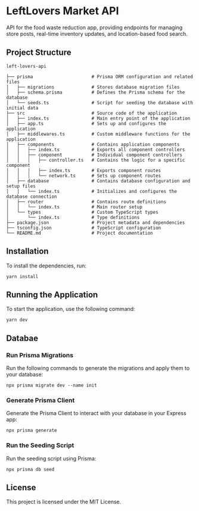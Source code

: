# LeftLovers Market API

API for the food waste reduction app, providing endpoints for managing store posts, real-time inventory updates, and location-based food search.

## Project Structure

```
left-lovers-api

├── prisma                      # Prisma ORM configuration and related files
│   ├── migrations              # Stores database migration files
│   ├── schema.prisma           # Defines the Prisma schema for the database
│   └── seeds.ts                # Script for seeding the database with initial data
├── src                         # Source code of the application
│   ├── index.ts                # Main entry point of the application
│   ├── app.ts                  # Sets up and configures the application
│   ├── middlewares.ts          # Custom middleware functions for the application
│   ├── components              # Contains application components
│   │   ├── index.ts            # Exports all component controllers
│   │   ├── component           # Individual component controllers
│   │   │   ├── controller.ts   # Contains the logic for a specific component
│   │   │   ├── index.ts        # Exports component routes
│   │   │   └── network.ts      # Sets up component routes
│   ├── database                # Contains database configuration and setup files
│   │   └── index.ts            # Initializes and configures the database connection
│   ├── router                  # Contains route definitions
│   │   └── index.ts            # Main router setup
│   └── types                   # Custom TypeScript types
│       └── index.ts            # Type definitions
├── package.json                # Project metadata and dependencies
├── tsconfig.json               # TypeScript configuration
└── README.md                   # Project documentation
```

## Installation

To install the dependencies, run:

```
yarn install
```

## Running the Application

To start the application, use the following command:

```
yarn dev
```

## Databae

### Run Prisma Migrations

Run the following commands to generate the migrations and apply them to your database:

```
npx prisma migrate dev --name init
```

### Generate Prisma Client

Generate the Prisma Client to interact with your database in your Express app:

```
npx prisma generate
```

### Run the Seeding Script

Run the seeding script using Prisma:

```
npx prisma db seed
```

## License

This project is licensed under the MIT License.
